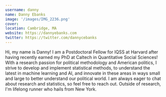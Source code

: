 ```yaml
---
username: danny
name: Danny Ebanks
image: '/images/IMG_2236.png'
cover:
location: Cambridge, MA
website: https://dannyebanks.com
twitter: https://twitter.com/dannycebanks
---
```

Hi, my name is Danny! I am a Postdoctoral Fellow for IQSS at Harvard after having recently earned my PhD at Caltech in Quantitative Social Sciences! With a research passion for political methodology and American politics, I strive to develop and implement statistical methods, to understand the latest in machine learning and AI, and innovate in these areas in ways small  and large to better understand our political world.  I am always eager to chat about research and statistics, so feel free to reach out. Outside of research, I'm lifelong runner who hails from New York.